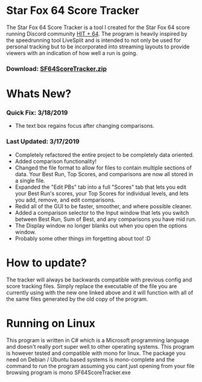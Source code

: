 # Star Fox 64 Score Tracker
The Star Fox 64 Score Tracker is a tool I created for the Star Fox 64 score running Discord community [HIT + 64](https://discord.gg/k2JnzC4). The program is heavily inspired by the speedrunning tool LiveSplit and is intended to not only be used for personal tracking but to be incorporated into streaming layouts to provide viewers with an indication of how well a run is going.

### Download: [SF64ScoreTracker.zip](https://drazil100.bitbucket.io/SF64ScoreTracker.zip) 

# Whats New?

### Quick Fix: 3/18/2019

- The text box regains focus after changing comparisons.

### Last Updated: 3/17/2019

- Completely refactored the entire project to be completely data oriented.
- Added comparison functionality!
- Changed the file format to allow for files to contain multiple sections of data. Your Best Run, Top Scores, and comparisons are now all stored in a single file.
- Expanded the "Edit PBs" tab into a full "Scores" tab that lets you edit your Best Run's scores, your Top Scores for individual levels, and lets you add, remove, and edit comparisons.
- Redid all of the GUI to be faster, smoother, and where possible cleaner.
- Added a comparison selector to the Input window that lets you switch between Best Run, Sum of Best, and any comparisons you have mid run.
- The Display window no longer blanks out when you open the options window.
- Probably some other things im forgetting about too! :D

# How to update?
The tracker will always be backwards compatible with previous config and score tracking files. Simply replace the executable of the file you are currently using with the new one linked above and it will function with all of the same files generated by the old copy of the program. 

# Running on Linux
This program is written in C# which is a Microsoft programming language and doesn't really port super well to other operating systems. This program is however tested and compatible with mono for linux. The package you need on Debian / Ubuntu based systems is mono-complete and the command to run the program assuming you cant just opening from your file browsing program is mono SF64ScoreTracker.exe
